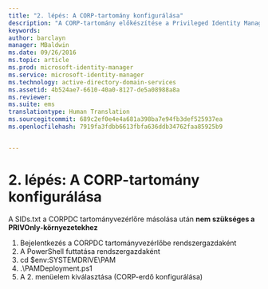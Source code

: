 ```yaml
---
title: "2. lépés: A CORP-tartomány konfigurálása"
description: "A CORP-tartomány előkészítése a Privileged Identity Manager által szkriptek útján kezelt meglévő vagy új identitásokkal"
keywords: 
author: barclayn
manager: MBaldwin
ms.date: 09/26/2016
ms.topic: article
ms.prod: microsoft-identity-manager
ms.service: microsoft-identity-manager
ms.technology: active-directory-domain-services
ms.assetid: 4b524ae7-6610-40a0-8127-de5a08988a8a
ms.reviewer: 
ms.suite: ems
translationtype: Human Translation
ms.sourcegitcommit: 689c2ef0e4e4a681a398ba7e94fb3def525937ea
ms.openlocfilehash: 7919fa3fdbb6613fbfa636ddb34762faa85925b9


---
```


# 2. lépés: A CORP-tartomány konfigurálása

A SIDs.txt a CORPDC tartományvezérlőre másolása után **nem szükséges a PRIVOnly-környezetekhez**

1. Bejelentkezés a CORPDC tartományvezérlőbe rendszergazdaként
2. A PowerShell futtatása rendszergazdaként
3. cd $env:SYSTEMDRIVE\PAM
4. .\PAMDeployment.ps1
5. A 2. menüelem kiválasztása (CORP-erdő konfigurálása)



<!--HONumber=Sep16_HO4-->


